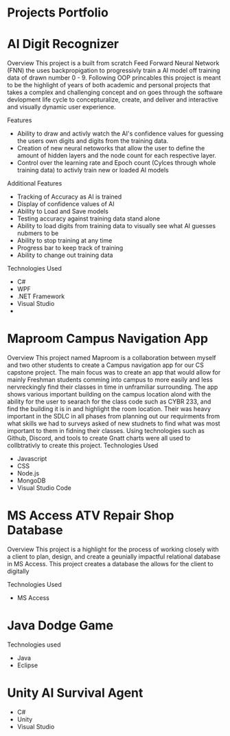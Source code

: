 # Projects Portfolio
# AI Digit Recognizer
Overview
This project is a built from scratch Feed Forward Neural Network (FNN) the uses backpropigation to progressivly train a AI model off training data of drawn number 0 - 9. Following OOP princables this project is meant to be the highlight of years of both academic and personal projects that takes a complex and challenging concept and on goes through the software devlopment life cycle to concepturalize, create, and deliver and interactive and visually dynamic user experience.

Features
- Ability to draw and activly watch the AI's confidence values for guessing the users own digits and digits from the training data.
- Creation of new neural netoworks that allow the user to define the amount of hidden layers and the node count for each respective layer.
- Control over the learning rate and Epoch count (Cylces through whole training data) to activly train new or loaded AI models

Additional Features
- Tracking of Accuracy as AI is trained
- Display of confidence values of AI
- Ability to Load and Save models
- Testing accuracy against training data stand alone
- Ability to load digits from training data to visually see what AI guesses nubmers to be
- Ability to stop training at any time
- Progress bar to keep track of training
- Ability to change out training data
  
Technologies Used
- C#
- WPF
- .NET Framework
- Visual Studio
- 
# Maproom Campus Navigation App
Overview
This project named Maproom is a collaboration between myself and two other students to create a Campus navigation app for our CS capstone project. The main focus was to create an app that would allow for mainly Freshman students comming into campus to more easily and less nervreckingly find their classes in time in unframiliar surrounding. The app shows various important building on the campus location alond with the ability for the user to searach for the class code such as CYBR 233, and find the building it is in and highlight the room location. Their was heavy important in the SDLC in all phases from planning out our requirments from what skills we had to surveys asked of new studnets to find what was most important to them in fidning their classes. Using technologies such as Github, Discord, and tools to create Gnatt charts were all used to collbtrativly to create this project.
Technologies Used

- Javascript
- CSS
- Node.js
- MongoDB
- Visual Studio Code
# MS Access ATV Repair Shop Database
Overview
This project is a highlight for the process of working closely with a client to plan, design, and create a geunially impactful relational database in MS Access. This project creates a database the allows for the client to digitally 

Technologies Used
- MS Access
# Java Dodge Game
Technologies used
- Java
- Eclipse
# Unity AI Survival Agent
- C#
- Unity
- Visual Studio
